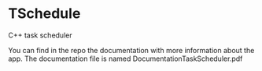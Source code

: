 # TSchedule
C++ task scheduler

You can find in the repo the documentation with more information about the app.
The documentation file is named DocumentationTaskScheduler.pdf
